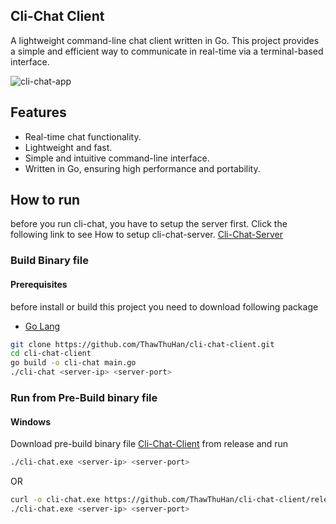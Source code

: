 ## Cli-Chat Client

A lightweight command-line chat client written in Go. This project provides a simple and efficient way to communicate in real-time via a terminal-based interface.

![cli-chat-app](https://github.com/user-attachments/assets/2daef8bd-df4d-4e8f-8068-6c3f6fff3631)

## Features
- Real-time chat functionality.
- Lightweight and fast.
- Simple and intuitive command-line interface.
- Written in Go, ensuring high performance and portability.

## How to run
before you run cli-chat, you have to setup the server first.
Click the following link to see How to setup cli-chat-server.
[Cli-Chat-Server](https://github.com/ThawThuHan/cli-chat-server)
### Build Binary file
#### Prerequisites
before install or build this project you need to download following package
- [Go Lang](https://go.dev/)

```sh
git clone https://github.com/ThawThuHan/cli-chat-client.git
cd cli-chat-client
go build -o cli-chat main.go
./cli-chat <server-ip> <server-port>
```

### Run from Pre-Build binary file
#### Windows
Download pre-build binary file [Cli-Chat-Client](https://github.com/ThawThuHan/cli-chat-client/releases/download/v1.0/cli-chat.exe) from release and run
```sh
./cli-chat.exe <server-ip> <server-port>
```
OR
```sh
curl -o cli-chat.exe https://github.com/ThawThuHan/cli-chat-client/releases/download/v1.0/cli-chat.exe
./cli-chat.exe <server-ip> <server-port>
```
